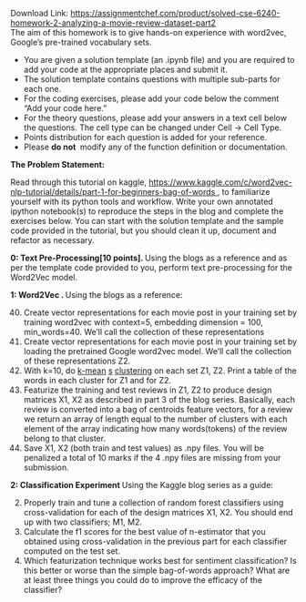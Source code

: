 Download Link: https://assignmentchef.com/product/solved-cse-6240-homework-2-analyzing-a-movie-review-dataset-part2
<br>
The aim of this homework is to give hands-on experience with word2vec, Google’s pre-trained vocabulary sets.

<ul>

 <li>You are given a solution template (an .ipynb file) and you are required to add your code at the appropriate places and submit it.</li>

 <li>The solution template contains questions with multiple sub-parts for each one.</li>

 <li>For the coding exercises, please add your code below the comment “Add your code here.”</li>

 <li>For the theory questions, please add your answers in a text cell below the questions. The cell type can be changed under Cell -&gt; Cell Type.</li>

 <li>Points distribution for each question is added for your reference.</li>

 <li>Please <strong>do not </strong>​ modify any of the function definition or documentation.​</li>

</ul>

<strong>The Problem Statement:  </strong>

Read through this tutorial on kaggle, <a href="https://www.kaggle.com/c/word2vec-nlp-tutorial/details/part-1-for-beginners-bag-of-words">https://www.kaggle.com/c/word2vec-nlp-tutorial/details/part-1-for-beginners-bag-of-words</a> <u>​ </u>, to familiarize yourself with its python tools and workflow. Write your own annotated ipython notebook(s) to reproduce the steps in the blog and complete the exercises below. You can start with the solution template and the sample code provided in the tutorial, but you should clean it up, document and refactor as necessary.

<strong>0: Text Pre-Processing[10 points]. </strong>Using the blogs as a reference and as per the template code​             provided to you, perform text pre-processing for the Word2Vec model.

<strong>1: Word2Vec . </strong> Using the blogs as a reference:​

<ol start="40">

 <li>Create vector representations for each movie post in your training set by training word2vec with context=5, embedding dimension = 100, min_words=40. We’ll call the collection of these representations</li>

 <li>Create vector representations for each movie post in your training set by loading the pretrained Google word2vec model. We’ll call the collection of these representations Z2.</li>

 <li>With k=10, do <a href="https://scikit-learn.org/stable/modules/generated/sklearn.cluster.KMeans.html">k-mean</a>​ <a href="https://scikit-learn.org/stable/modules/generated/sklearn.cluster.KMeans.html">s</a> <a href="https://scikit-learn.org/stable/modules/generated/sklearn.cluster.KMeans.html">clustering</a> on each set Z1, Z2. Print a table of the words in each cluster for Z1 and for Z2.</li>

 <li>Featurize the training and test reviews in Z1, Z2 to produce design matrices X1, X2 as described in part 3 of the blog series. Basically, each review is converted into a bag of centroids feature vectors, for a review we return an array of length equal to the number of clusters with each element of the array indicating how many words(tokens) of the review belong to that cluster.</li>

 <li>Save X1, X2 (both train and test values) as .npy files. You will be penalized a total of 10 marks if the 4 .npy files are missing from your submission.</li>

</ol>

<strong>2: Classification Experiment </strong>Using the Kaggle blog series as a guide:​

<ol start="2">

 <li>Properly train and tune a collection of random forest classifiers using cross-validation for each of the design matrices X1, X2. You should end up with two classifiers; M1, M2.</li>

 <li> Calculate the f1 scores for the best value of n-estimator that you obtained using cross-validation in the previous part for each classifier computed on the test set.</li>

 <li>Which featurization technique works best for sentiment classification? Is this better or worse than the simple bag-of-words approach? What are at least three things you could do to improve the efficacy of the classifier?</li>

</ol>